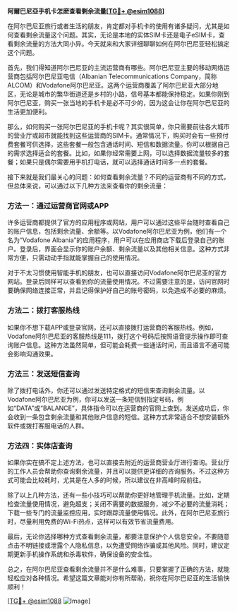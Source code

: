**阿爾巴尼亞手机卡怎麽查看剩余流量[[TG💪+ @esim1088](https://t.me/s/esim1088)]**

在阿尔巴尼亚旅行或者生活的朋友，肯定都对手机卡的使用有诸多疑问，尤其是如何查看剩余流量这个问题。其实，无论是本地的实体SIM卡还是电子eSIM卡，查看剩余流量的方法大同小异。今天就来和大家详细聊聊如何在阿尔巴尼亚轻松搞定这个问题。

首先，我们得知道阿尔巴尼亚的主流运营商有哪些。阿尔巴尼亚主要的移动网络运营商包括阿尔巴尼亚电信（Albanian Telecommunications Company，简称ALCOM）和Vodafone阿尔巴尼亚。这两个运营商覆盖了阿尔巴尼亚大部分地区，无论是城市的繁华街道还是乡村的小路，信号基本都能保持稳定。如果你刚到阿尔巴尼亚，购买一张当地的手机卡是必不可少的，因为这会让你在阿尔巴尼亚的生活更加便利。

那么，如何购买一张阿尔巴尼亚的手机卡呢？其实很简单，你只需要前往各大城市的营业厅或超市就能找到这些运营商的SIM卡。通常情况下，购买时会有一些预付费套餐可供选择，这些套餐一般包含通话时间、短信和数据流量。你可以根据自己的需求选择适合的套餐。比如，如果你经常需要上网，可以选择数据流量较多的套餐；如果只是偶尔需要用手机打电话，就可以选择通话时间多一点的套餐。

接下来就是我们最关心的问题：如何查看剩余流量？不同的运营商有不同的方式，但总体来说，可以通过以下几种方法来查看你的剩余流量：

### 方法一：通过运营商官网或APP

许多运营商都提供了官方的应用程序或网站，用户可以通过这些平台随时查看自己的账户信息，包括剩余流量、余额等。以Vodafone阿尔巴尼亚为例，他们有一个名为“Vodafone Albania”的应用程序，用户可以在应用商店下载后登录自己的账户。登录后，界面会显示你的账户余额、剩余流量以及其他相关信息。这种方式非常方便，只需动动手指就能掌握自己的使用情况。

对于不太习惯使用智能手机的朋友，也可以直接访问Vodafone阿尔巴尼亚的官方网站。登录后同样可以查看到你的流量使用情况。不过需要注意的是，访问官网时要确保网络连接正常，并且记得保护好自己的账号密码，以免造成不必要的麻烦。

### 方法二：拨打客服热线

如果你不想下载APP或登录官网，还可以直接拨打运营商的客服热线。例如，Vodafone阿尔巴尼亚的客服热线是111，拨打这个号码后按照语音提示操作即可查询账户信息。这种方法虽然简单，但可能会耗费一些通话时间，而且语言不通可能会影响沟通效果。

### 方法三：发送短信查询

除了拨打电话外，你还可以通过发送特定格式的短信来查询剩余流量。以Vodafone阿尔巴尼亚为例，你可以发送一条短信到指定号码，例如“DATA”或“BALANCE”，具体指令可以在运营商的官网上查到。发送成功后，你会收到一条包含剩余流量和其他账户信息的短信。这种方式非常适合不想安装额外软件或拨打客服电话的人群。

### 方法四：实体店查询

如果你实在搞不定上述方法，也可以直接去附近的运营商营业厅进行查询。营业厅的工作人员会帮助你查询剩余流量，并且可以提供更详细的咨询服务。不过这种方式可能会比较耗时，尤其是在人多的时候，所以建议在非高峰时段前往。

除了以上几种方法，还有一些小技巧可以帮助你更好地管理手机流量。比如，定期检查流量使用情况，避免超支；关闭不需要的数据服务，减少不必要的流量消耗；下载一些专门的流量监控应用，实时跟踪流量使用情况。此外，在阿尔巴尼亚旅行时，尽量利用免费的Wi-Fi热点，这样可以有效节省流量费用。

最后，无论你选择哪种方式查看剩余流量，都要注意保护个人信息安全。不要随意点击不明链接或泄露个人隐私信息，以免遭受网络诈骗或其他风险。同时，建议定期更新手机操作系统和杀毒软件，确保设备的安全性。

总之，在阿尔巴尼亚查看剩余流量并不是什么难事，只要掌握了正确的方法，就能轻松应对各种情况。希望这篇文章能对你有所帮助，祝你在阿尔巴尼亚的生活愉快顺利！

[[TG💪+ @esim1088](https://t.me/s/esim1088) ![Image](https://i.postimg.cc/4NQfJmqS/Snipaste-2025-05-13-00-14-12.png)]
